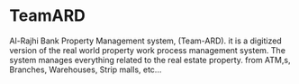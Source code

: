 # TeamARD
Al-Rajhi Bank Property Management system, (Team-ARD).
it is a digitized version of the real world property work process management system. The system manages everything related to the real estate property. from ATM,s, Branches, Warehouses, Strip malls, etc...
